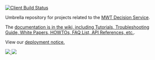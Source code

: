 [![Client Build Status](https://ci.appveyor.com/api/projects/status/github/MultiWorldTesting/decision?branch=master&svg=true)](https://ci.appveyor.com/project/lhoang29/decision)

Umbrella repository for projects related to the [MWT Decision Service](https://mwtds.azurewebsites.net/).

The [documentation is in the wiki, including Tutorials, Troubleshooting Guide, White Papers, HOWTOs, FAQ List, API References, etc.](https://github.com/Microsoft/mwt-ds/wiki/Decision-Service-Documentation).

View our <a href="http://mwtds.azurewebsites.net/Home/Manifest">deployment notice.</a>

<a href="https://portal.azure.com/#create/Microsoft.Template/uri/https%3A%2F%2Fraw.githubusercontent.com%2FMicrosoft%2Fmwt-ds%2Fmaster%2Fazuredeploy.json" target="_blank">
    <img src="http://azuredeploy.net/deploybutton.png"/>
</a>
<a href="http://armviz.io/#/?load=https%3A%2F%2Fraw.githubusercontent.com%2FMicrosoft%2Fmwt-ds%2Fmaster%2Fazuredeploy.json" target="_blank">
    <img src="http://armviz.io/visualizebutton.png"/>
</a>
